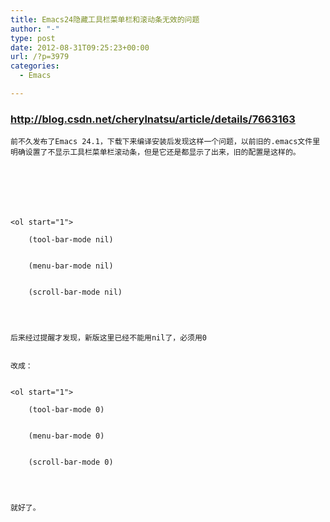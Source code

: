 ```yaml
---
title: Emacs24隐藏工具栏菜单栏和滚动条无效的问题
author: "-"
type: post
date: 2012-08-31T09:25:23+00:00
url: /?p=3979
categories:
  - Emacs

---
```

### http://blog.csdn.net/cherylnatsu/article/details/7663163


  
    前不久发布了Emacs 24.1，下载下来编译安装后发现这样一个问题，以前旧的.emacs文件里明确设置了不显示工具栏菜单栏滚动条，但是它还是都显示了出来，旧的配置是这样的。
  
  
    
      
      
    
    
    <ol start="1">
      
        (tool-bar-mode nil)
      
      
        (menu-bar-mode nil)
      
      
        (scroll-bar-mode nil)
      
    
  
  
    后来经过提醒才发现，新版这里已经不能用nil了，必须用0
  
  
    改成：
  
  
    <ol start="1">
      
        (tool-bar-mode 0)
      
      
        (menu-bar-mode 0)
      
      
        (scroll-bar-mode 0)
      
    
  
  
    就好了。
  
